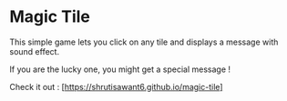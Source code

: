 # Magic Tile

This simple game lets you click on any tile and displays a message with sound effect.

If you are the lucky one, you might get a special message !

Check it out : [https://shrutisawant6.github.io/magic-tile]
